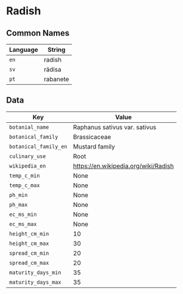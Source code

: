 # Radish

## Common Names

Language|String
-|-
`en`|radish
`sv`|rädisa
`pt`|rabanete


## Data

Key|Value
-|-
`botanial_name`|Raphanus sativus var. sativus
`botanical_family`|Brassicaceae
`botanical_family_en`|Mustard family
`culinary_use`|Root
`wikipedia_en`|https://en.wikipedia.org/wiki/Radish
`temp_c_min`|None
`temp_c_max`|None
`ph_min`|None
`ph_max`|None
`ec_ms_min`|None
`ec_ms_max`|None
`height_cm_min`|10
`height_cm_max`|30
`spread_cm_min`|20
`spread_cm_max`|20
`maturity_days_min`|35
`maturity_days_max`|35


